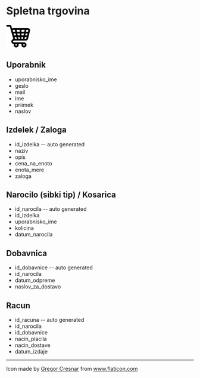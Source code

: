 # Spletna trgovina

![Logo](./shopping-cart.png)
## Uporabnik

- uporabnisko_ime
- geslo
- mail
- ime
- priimek
- naslov

## Izdelek / Zaloga

- id_izdelka              -- auto generated
- naziv
- opis
- cena_na_enoto
- enota_mere
- zaloga

## Narocilo (sibki tip) / Kosarica

- id_narocila              -- auto generated
- id_izdelka
- uporabnisko_ime
- kolicina
- datum_narocila

## Dobavnica

- id_dobavnice    -- auto generated
- id_narocila
- datum_odpreme
- naslov_za_dostavo

## Racun

- id_racuna       -- auto generated
- id_narocila
- id_dobavnice
- nacin_placila
- nacin_dostave
- datum_izdaje

---

<div>Icon made by <a href="https://www.flaticon.com/authors/gregor-cresnar" title="Gregor Cresnar">Gregor Cresnar</a> from <a href="https://www.flaticon.com/" title="Flaticon">www.flaticon.com</a></div>